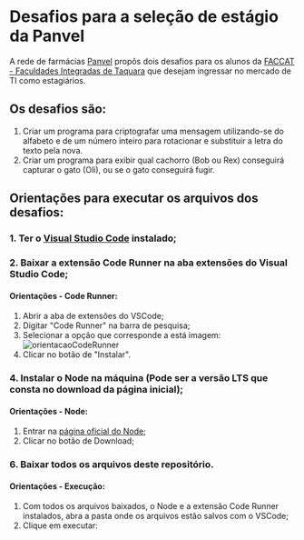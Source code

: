 # Desafios para a seleção de estágio da Panvel
A rede de farmácias [Panvel](https://www.panvel.com/) propôs dois desafios para os alunos da [FACCAT - Faculdades Integradas de Taquara](https://www2.faccat.br/portal/) que desejam ingressar no mercado de TI como estagiários.

## Os desafios são:
1. Criar um programa para criptografar uma mensagem utilizando-se do alfabeto e de um número inteiro para rotacionar e substituir a letra do texto pela nova.
2. Criar um programa para exibir qual cachorro (Bob ou Rex) conseguirá capturar o gato (Oli), ou se o gato conseguirá fugir.

## Orientações para executar os arquivos dos desafios:
### 1. Ter o [Visual Studio Code](https://code.visualstudio.com/download) instalado;
### 2. Baixar a extensão **Code Runner** na aba extensões do Visual Studio Code;

   #### Orientações - Code Runner:
   1. Abrir a aba de extensões do VSCode;
   2. Digitar "Code Runner" na barra de pesquisa;
   3. Selecionar a opção que corresponde a está imagem:
      ![orientacaoCodeRunner](https://github.com/user-attachments/assets/9f6a6a38-20af-476c-90d2-f0217f094828)
   4. Clicar no botão de "Instalar".
      
### 4. Instalar o Node na máquina (Pode ser a versão LTS que consta no download da página inicial);

   #### Orientações - Node:
   1. Entrar na [página oficial do Node](https://nodejs.org/pt);
   2. Clicar no botão de Download;
   
### 6. Baixar todos os arquivos deste repositório.
   
   #### Orientações - Execução:
   1. Com todos os arquivos baixados, o Node e a extensão Code Runner instalados, abra a pasta onde os arquivos estão salvos com o VSCode;
   2. Clique em executar:
      
